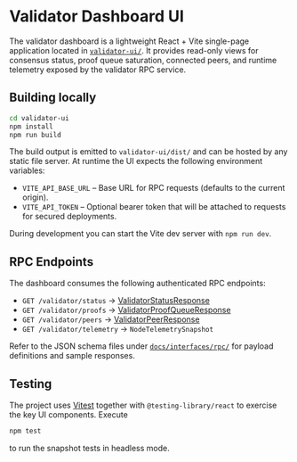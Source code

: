 # Validator Dashboard UI

The validator dashboard is a lightweight React + Vite single-page application
located in [`validator-ui/`](../validator-ui/). It provides read-only views for
consensus status, proof queue saturation, connected peers, and runtime telemetry
exposed by the validator RPC service.

## Building locally

```bash
cd validator-ui
npm install
npm run build
```

The build output is emitted to `validator-ui/dist/` and can be hosted by any
static file server. At runtime the UI expects the following environment
variables:

- `VITE_API_BASE_URL` – Base URL for RPC requests (defaults to the current
  origin).
- `VITE_API_TOKEN` – Optional bearer token that will be attached to requests for
  secured deployments.

During development you can start the Vite dev server with `npm run dev`.

## RPC Endpoints

The dashboard consumes the following authenticated RPC endpoints:

- `GET /validator/status` → [ValidatorStatusResponse](interfaces/rpc/validator_status_response.jsonschema)
- `GET /validator/proofs` → [ValidatorProofQueueResponse](interfaces/rpc/validator_proof_queue_response.jsonschema)
- `GET /validator/peers` → [ValidatorPeerResponse](interfaces/rpc/validator_peer_response.jsonschema)
- `GET /validator/telemetry` → `NodeTelemetrySnapshot`

Refer to the JSON schema files under [`docs/interfaces/rpc/`](interfaces/rpc/)
for payload definitions and sample responses.

## Testing

The project uses [Vitest](https://vitest.dev/) together with
`@testing-library/react` to exercise the key UI components. Execute

```bash
npm test
```

to run the snapshot tests in headless mode.
